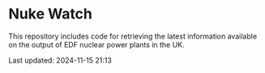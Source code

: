 # Nuke Watch

This repository includes code for retrieving the latest information available on the output of EDF nuclear power plants in the UK.

Last updated: 2024-11-15 21:13